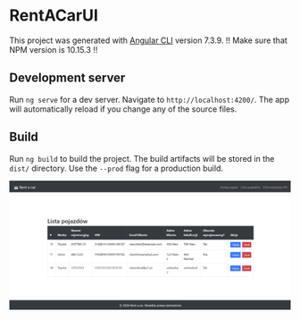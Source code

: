# RentACarUI

This project was generated with [Angular CLI](https://github.com/angular/angular-cli) version 7.3.9.
!! Make sure that NPM version is 10.15.3 !!

## Development server

Run `ng serve` for a dev server. Navigate to `http://localhost:4200/`. The app will automatically reload if you change any of the source files.

## Build

Run `ng build` to build the project. The build artifacts will be stored in the `dist/` directory. Use the `--prod` flag for a production build.


![img.png](img.png)
